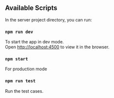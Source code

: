## Available Scripts

In the server project directory, you can run:

### `npm run dev`

To start the app in dev mode.\
Open [http://localhost:4500](http://localhost:4500) to view it in the browser.

### `npm start`

For production mode

### `npm run test`

Run the test cases.

